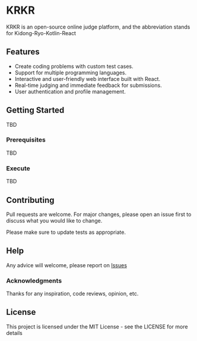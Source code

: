 # KRKR

KRKR is an open-source online judge platform, and the abbreviation stands for Kidong-Ryo-Kotlin-React

## Features

- Create coding problems with custom test cases.
- Support for multiple programming languages.
- Interactive and user-friendly web interface built with React.
- Real-time judging and immediate feedback for submissions.
- User authentication and profile management.

## Getting Started

TBD

### Prerequisites

TBD

### Execute

TBD

## Contributing

Pull requests are welcome. For major changes, please open an issue first to discuss what you would like to change.

Please make sure to update tests as appropriate.

## Help

Any advice will welcome, please report on [Issues](https://github.com/bbconfhq/krkr/issues)

### Acknowledgments

Thanks for any inspiration, code reviews, opinion, etc.

## License

This project is licensed under the MIT License - see the LICENSE for more details
